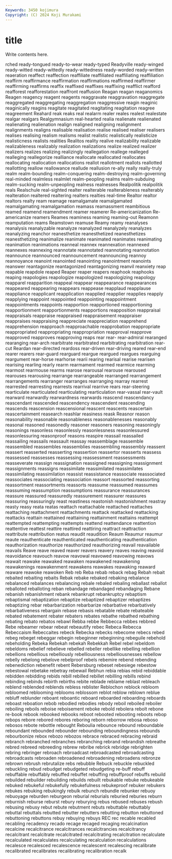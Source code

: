```yaml
---
Keywords: 3450 kojimura
Copyright: (C) 2024 Koji Murakami
---
```


# title

Write contents here.



rched ready-tongued
ready-to-wear ready-typed Readyville ready-winged ready-witted ready-wittedly ready-wittedness ready-worded ready-written reaeration
reaffect reaffection reaffiliate reaffiliated reaffiliating reaffiliation reaffirm reaffirmance reaffirmation reaffirmations
reaffirmed reaffirmer reaffirming reaffirms reaffix reaffixed reaffixes reaffixing reafflict reafford
reafforest reafforestation reaffront reaffusion Reagan reagan reaganomics Reagen reagency reagent
reagents reaggravate reaggravation reaggregate reaggregated reaggregating reaggregation reaggressive reagin reaginic
reaginically reagins reagitate reagitated reagitating reagitation reagree reagreement Reahard reak
reaks real realarm realer reales realest realestate realgar realgars Realgymnasium
real-hearted realia realienate realienated realienating realienation realign realigned realigning realignment
realignments realigns realisable realisation realise realised realiser realisers realises realising
realism realisms realist realistic realistically realisticize realisticness realists realities Realitos
reality realive realizability realizable realizableness realizably realization realizations realize realized
realizer realizers realizes realizing realizingly reallegation reallege realleged realleging reallegorize
realliance reallocate reallocated reallocates reallocating reallocation reallocations reallot reallotment reallots
reallotted reallotting reallow reallowance reallude reallusion re-ally really really-truly realm
realm-bounding realm-conquering realm-destroying realm-governing real-minded realmless realmlet realm-peopling realms realm-subduing
realm-sucking realm-unpeopling realness realnesses Realpolitik realpolitik reals Realschule real-sighted realter
realterable realterableness realterably realteration realtered realtering realters realties real-time Realtor
realtor realtors realty ream reamage reamalgamate reamalgamated reamalgamating reamalgamation reamass
reamassment reambitious reamed reamend reamendment reamer reamerer Re-americanization Re-americanize reamers
Reames reaminess reaming reaming-out Reamonn reamputation reams Reamstown reamuse Reamy
reamy reanalyses reanalysis reanalyzable reanalyze reanalyzed reanalyzely reanalyzes reanalyzing reanchor
reanesthetize reanesthetized reanesthetizes reanesthetizing reanimalize reanimate reanimated reanimates reanimating reanimation
reanimations reanneal reannex reannexation reannexed reannexes reannexing reannotate reannotated reannotating
reannotation reannounce reannounced reannouncement reannouncing reannoy reannoyance reanoint reanointed reanointing
reanointment reanoints reanswer reantagonize reantagonized reantagonizing reanvil reanxiety reap reapable
reapdole reaped Reaper reaper reapers reaphook reaphooks reaping reapologies reapologize
reapologized reapologizing reapology reapparel reapparition reappeal reappear reappearance reappearances reappeared
reappearing reappears reappease reapplaud reapplause reappliance reapplicant reapplication reapplied reapplier
reapplies reapply reapplying reappoint reappointed reappointing reappointment reappointments reappoints reapportion
reapportioned reapportioning reapportionment reapportionments reapportions reapposition reappraisal reappraisals reappraise reappraised
reappraisement reappraiser reappraises reappraising reappreciate reappreciation reapprehend reapprehension reapproach reapproachable
reapprobation reappropriate reappropriated reappropriating reappropriation reapproval reapprove reapproved reapproves reapproving
reaps rear rear- rear-admiral rearanged rearanging rear-arch rearbitrate rearbitrated rearbitrating
rearbitration rear-cut Reardan rear-directed reardoss rear-driven rear-driving reared rear-end rearer
rearers rear-guard rearguard reargue reargued reargues rearguing reargument rear-horse rearhorse
rearii rearing rearisal rearise rearisen rearising rearling rearly rearm rearmament
rearmed rearmice rearming rearmost rearmouse rearms rearose rearousal rearouse rearoused
rearouses rearousing rearrange rearrangeable rearranged rearrangement rearrangements rearranger rearranges rearranging
rearray rearrest rearrested rearresting rearrests rearrival rearrive rears rear-steering rearticulate
rearticulated rearticulating rearticulation rear-vassal rear-vault rearward rearwardly rearwardness rearwards reascend
reascendancy reascendant reascended reascendency reascendent reascending reascends reascension reascensional reascent
reascents reascertain reascertainment reasearch reashlar reasiness reask Reasnor reason reasonability
reasonable reasonableness reasonablenesses reasonably reasonal reasoned reasonedly reasoner reasoners reasoning
reasoningly reasonings reasonless reasonlessly reasonlessness reasonlessured reasonlessuring reasonproof reasons reaspire
reassail reassailed reassailing reassails reassault reassay reassemblage reassemble reassembled reassembles
reassemblies reassembling reassembly reassent reassert reasserted reasserting reassertion reassertor reasserts
reassess reassessed reassesses reassessing reassessment reassessments reasseverate reassign reassignation reassigned
reassigning reassignment reassignments reassigns reassimilate reassimilated reassimilates reassimilating reassimilation reassist
reassistance reassociate reassociated reassociates reassociating reassociation reassort reassorted reassorting reassortment
reassortments reassorts reassume reassumed reassumes reassuming reassumption reassumptions reassurance reassurances
reassure reassured reassuredly reassurement reassurer reassures reassuring reassuringly reast reastiness
reastonish reastonishment reastray reasty reasy reata reatas reattach reattachable reattached
reattaches reattaching reattachment reattachments reattack reattacked reattacking reattacks reattain reattained
reattaining reattainment reattains reattempt reattempted reattempting reattempts reattend reattendance reattention
reattentive reattest reattire reattired reattiring reattract reattraction reattribute reattribution reatus
reaudit reaudition Reaum Reaumur reaumur reaute reauthenticate reauthenticated reauthenticating reauthentication
reauthorization reauthorize reauthorized reauthorizing reavail reavailable reavails Reave reave reaved
reaver reavers reavery reaves reaving reavoid reavoidance reavouch reavow reavowal
reavowed reavowing reavows reawait reawake reawaked reawaken reawakened reawakening reawakenings
reawakenment reawakens reawakes reawaking reaward reaware reawoke reawoken Reb reb
Reba rebab reback rebag Rebah rebait rebaited rebaiting rebaits Rebak
rebake rebaked rebaking rebalance rebalanced rebalances rebalancing rebale rebaled rebaling
reballast reballot reballoted reballoting reban rebandage rebandaged rebandaging Rebane rebanish
rebanishment rebank rebankrupt rebankruptcy rebaptism rebaptismal rebaptization rebaptize rebaptized rebaptizer
rebaptizes rebaptizing rebar rebarbarization rebarbarize rebarbative rebarbatively rebarbativeness rebargain rebase
rebasis rebatable rebate rebateable rebated rebatement rebater rebaters rebates rebathe
rebathed rebathing rebating rebato rebatos rebawl Rebba rebbe Rebbecca rebbes
rebbred Rebe rebeamer rebear rebeat rebeautify rebec Rebeca Rebecca Rebeccaism
Rebeccaites rebeck Rebecka rebecks rebecome rebecs rebed rebeg rebeget rebeggar
rebegin rebeginner rebeginning rebeguile rebehold rebeholding Rebeka Rebekah rebekah Rebekkah
Rebel rebel rebeldom rebeldoms rebelief rebelieve rebelled rebeller rebellike rebelling
rebellion rebellions rebellious rebelliously rebelliousness rebelliousnesses rebellow rebelly rebelong rebelove
rebelproof rebels rebemire rebend rebending rebenediction rebenefit rebent Rebersburg rebeset
rebesiege rebestow rebestowal rebetake rebetray rebewail Rebhun rebia rebias rebid
rebiddable rebidden rebidding rebids rebill rebilled rebillet rebilling rebills rebind
rebinding rebinds rebirth rebirths rebite reblade reblame reblast rebleach reblend
reblended reblends rebless reblister Reblochon reblock rebloom rebloomed reblooming reblooms
reblossom reblot reblow reblown reblue rebluff reblunder reboant reboantic reboard
reboarded reboarding reboards reboast reboation rebob rebodied rebodies rebody reboil
reboiled reboiler reboiling reboils reboise reboisement reboke rebold rebolera rebolt
rebone re-book rebook rebooked rebooks reboot rebooted rebooting reboots rebop
rebops rebore rebored rebores reboring reborn reborrow rebosa reboso rebosos
rebote rebottle rebought Reboulia rebounce rebound reboundable reboundant rebounded rebounder
rebounding reboundingness rebounds rebourbonize rebox rebozo rebozos rebrace rebraced rebracing
rebraid rebranch rebranched rebranches rebranching rebrand rebrandish rebreathe rebred rebreed
rebreeding rebrew rebribe rebrick rebridge rebrighten rebring rebringer rebroach rebroadcast
rebroadcasted rebroadcasting rebroadcasts rebroaden rebroadened rebroadening rebroadens rebronze rebrown rebrush
rebrutalize rebs rebubble Rebuck rebuckle rebuckled rebuckling rebud rebudget rebudgeted
rebudgeting re-buff rebuff rebuffable rebuffably rebuffed rebuffet rebuffing rebuffproof rebuffs
rebuild rebuilded rebuilder rebuilding rebuilds rebuilt rebukable rebuke rebukeable rebuked
rebukeful rebukefully rebukefulness rebukeproof rebuker rebukers rebukes rebuking rebukingly rebulk
rebunch rebundle rebunker rebuoy rebuoyage reburden reburgeon reburial reburials reburied
reburies reburn reburnish reburse reburst rebury reburying rebus rebused rebuses
rebush rebusing rebusy rebut rebute rebutment rebuts rebuttable rebuttably rebuttal
rebuttals rebutted rebutter rebutters rebutting rebutton rebuttoned rebuttoning rebuttons rebuy
rebuying rebuys REC rec recable recabled recabling recadency recado recage
recaged recaging recalcination recalcine recalcitrance recalcitrances recalcitrancies recalcitrancy recalcitrant recalcitrate
recalcitrated recalcitrating recalcitration recalculate recalculated recalculates recalculating recalculation recalculations recalesce
recalesced recalescence recalescent recalescing recalibrate recalibrated recalibrates recalibrating recalibration recalk
